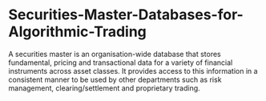 # Securities-Master-Databases-for-Algorithmic-Trading
 
A securities master is an organisation-wide database that stores fundamental, pricing and transactional data for a variety of financial instruments across asset classes. It provides access to this information in a consistent manner to be used by other departments such as risk management, clearing/settlement and proprietary trading.
